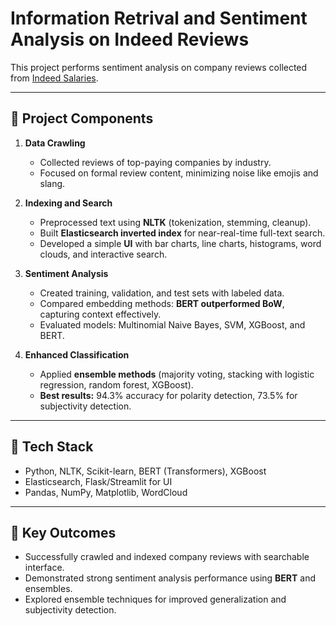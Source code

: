 # Information Retrival and Sentiment Analysis on Indeed Reviews

This project performs sentiment analysis on company reviews collected from [Indeed Salaries](https://www.indeed.com/career/salaries).

---

## 🧩 Project Components
1. **Data Crawling**
   - Collected reviews of top-paying companies by industry.
   - Focused on formal review content, minimizing noise like emojis and slang.

2. **Indexing and Search**
   - Preprocessed text using **NLTK** (tokenization, stemming, cleanup).  
   - Built **Elasticsearch inverted index** for near-real-time full-text search.  
   - Developed a simple **UI** with bar charts, line charts, histograms, word clouds, and interactive search.

3. **Sentiment Analysis**
   - Created training, validation, and test sets with labeled data.  
   - Compared embedding methods: **BERT outperformed BoW**, capturing context effectively.  
   - Evaluated models: Multinomial Naive Bayes, SVM, XGBoost, and BERT.

4. **Enhanced Classification**
   - Applied **ensemble methods** (majority voting, stacking with logistic regression, random forest, XGBoost).  
   - **Best results:** 94.3% accuracy for polarity detection, 73.5% for subjectivity detection.

---

## 🧰 Tech Stack
- Python, NLTK, Scikit-learn, BERT (Transformers), XGBoost  
- Elasticsearch, Flask/Streamlit for UI  
- Pandas, NumPy, Matplotlib, WordCloud  

---

## 🏁 Key Outcomes
- Successfully crawled and indexed company reviews with searchable interface.  
- Demonstrated strong sentiment analysis performance using **BERT** and ensembles.  
- Explored ensemble techniques for improved generalization and subjectivity detection.
